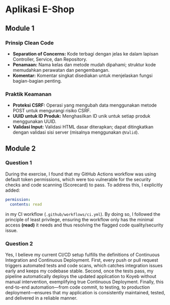 # Aplikasi E-Shop

## Module 1
### Prinsip Clean Code

- **Separation of Concerns:** Kode terbagi dengan jelas ke dalam lapisan Controller, Service, dan Repository.
- **Penamaan:** Nama kelas dan metode mudah dipahami; struktur kode memudahkan perawatan dan pengembangan.
- **Komentar:** Komentar singkat disediakan untuk menjelaskan fungsi bagian-bagian penting.

### Praktik Keamanan

- **Proteksi CSRF:** Operasi yang mengubah data menggunakan metode POST untuk mengurangi risiko CSRF.
- **UUID untuk ID Produk:** Menghasilkan ID unik untuk setiap produk menggunakan UUID.
- **Validasi Input:** Validasi HTML dasar diterapkan; dapat ditingkatkan dengan validasi sisi server (misalnya
  menggunakan `@Valid`).

## Module 2
### Question 1

During the exercise, I found that my GitHub Actions workflow was using default token permissions, which were too
vulnerable
for the security checks and code scanning (Scorecard) to pass. To address this, I explicitly added:
```yaml
permission:
  contents: read
```
in my CI workflow (`.github/workflows/ci.yml`). By doing so, I followed the principle of least privilege, ensuring the
workflow only has the minimal access **(read)** it needs and thus resolving the flagged code quality/security issue.

### Question 2
Yes, I believe my current CI/CD setup fulfills the definitions of Continuous Integration and Continuous Deployment.
First, every push or pull request triggers automated tests and code scans, which catches integration issues early and
keeps my codebase stable. Second, once the tests pass, my pipeline automatically deploys the updated application to
Koyeb without manual intervention, exemplifying true Continuous Deployment. Finally, this end-to-end automation—from
code commit, to testing, to production deployment—ensures that my application is consistently maintained, tested, and
delivered in a reliable manner. 


